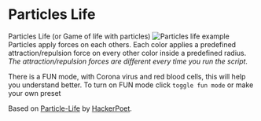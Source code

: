 # Particles Life
Particles Life (or Game of life with particles)
![Particles life example](https://i.imgur.com/cgcWa92.png)
Particles apply forces on each others. Each color applies a predefined attraction/repulsion force on every other color inside a predefined radius.
*The attraction/repulsion forces are different every time you run the script.*

There is a FUN mode, with Corona virus and red blood cells, this will help you understand better. To turn on FUN mode click `toggle fun mode`
or make your own preset

Based on [Particle-Life](https://github.com/HackerPoet/Particle-Life "Go to the repository of Particle-Life") by [HackerPoet](https://github.com/HackerPoet "Go to HackerPoet's GitHub profile").